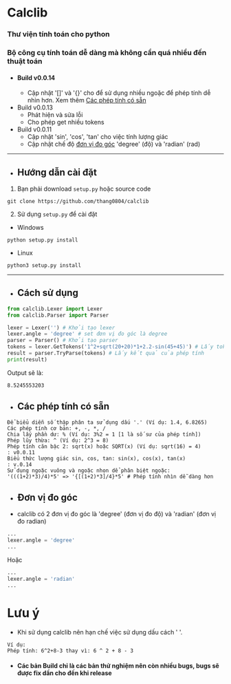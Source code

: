 # Calclib
### Thư viện tính toán cho python
### Bộ công cụ tính toán dễ dàng mà không cần quá nhiều đến thuật toán
* #### Build v0.0.14
  * Cập nhật '[]' và '{}' cho để sử dụng nhiều ngoặc để phép tính dễ nhìn hơn. Xem thêm [Các phép tính có sẵn](https://github.com/thang0804/calclib#các-phép-tính-có-sẵn)
* Build v0.0.13
  * Phát hiện và sửa lỗi
  * Cho phép get nhiều tokens
* Build v0.0.11
  * Cập nhật 'sin', 'cos', 'tan' cho việc tính lượng giác
  * Cập nhật chế độ [đơn vị đo góc](https://github.com/thang0804/calclib#đơn-vị-đo-góc) 'degree' (độ) và 'radian' (rad)
***
* ## Hướng dẫn cài đặt
1. Bạn phải download `setup.py` hoặc source code
```
git clone https://github.com/thang0804/calclib
```
2. Sử dụng `setup.py` để cài đặt
* Windows
```
python setup.py install
```
* Linux
```
python3 setup.py install
```

***
* ## Cách sử dụng
```python
from calclib.Lexer import Lexer
from calclib.Parser import Parser

lexer = Lexer('') # Khởi tạo lexer
lexer.angle = 'degree' # set đơn vị đo góc là degree
parser = Parser() # Khởi tạo parser
tokens = lexer.GetTokens('1^2+sqrt(20+20)*1+2.2-sin(45+45)') # Lấy tokens của phép tính
result = parser.TryParse(tokens) # Lấy kết quả của phép tính
print(result)
```
Output sẽ là:
```
8.5245553203
```
* ## Các phép tính có sẵn
```
Để biểu diễn số thập phân ta sử dụng dấu '.' (Ví dụ: 1.4, 6.8265)
Các phép tính cơ bản: +, -, *, /
Chia lấy phần dư: % (Ví dụ: 3%2 = 1 [1 là số sư của phép tính])
Phép lũy thừa: ^ (Ví dụ: 2^3 = 8)
Phép tính căn bậc 2: sqrt(x) hoặc SQRT(x) (Ví dụ: sqrt(16) = 4)
: v0.0.11
Biểu thức lượng giác sin, cos, tan: sin(x), cos(x), tan(x)
: v.0.14
Sử dụng ngoặc vuông và ngoặc nhọn dể phân biệt ngoặc:
'(((1+2)*3)/4)*5' => '{[(1+2)*3]/4}*5' # Phép tính nhìn dễ dàng hơn
```

* ## Đơn vị đo góc
* calclib có 2 đơn vị đo góc là 'degree' (đơn vị đo độ) và 'radian' (đơn vị đo radian)
```python
...
lexer.angle = 'degree'
...
```
Hoặc
```python
...
lexer.angle = 'radian'
...
```

# Lưu ý
* Khi sử dụng calclib nên hạn chế việc sử dụng dấu cách ' '.
```
Ví dụ:
Phép tính: 6^2+8-3 thay vì: 6 ^ 2 + 8 - 3
```
* #### Các bản Build chỉ là các bản thử nghiệm nên còn nhiều bugs, bugs sẽ được fix dần cho đến khi release